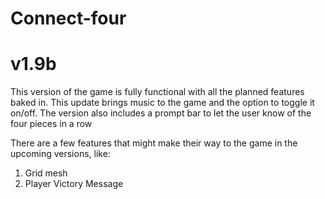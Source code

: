 # Connect-four
# v1.9b
This version of the game is fully functional with all the planned features baked in. This update brings music to the game and the option to toggle it on/off. The version also includes a prompt bar to let the user know of the four pieces in a row

There are a few features that might make their way to the game in the upcoming versions, like:
1. Grid mesh
2. Player Victory Message
